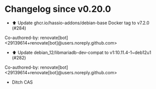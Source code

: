 # Changelog since v0.20.0
- ⬆️ Update ghcr.io/hassio-addons/debian-base Docker tag to v7.2.0 (#284)

Co-authored-by: renovate[bot] <29139614+renovate[bot]@users.noreply.github.com> 
- ⬆️ Update debian_12/libmariadb-dev-compat to v1:10.11.4-1~deb12u1 (#282)

Co-authored-by: renovate[bot] <29139614+renovate[bot]@users.noreply.github.com> 
- Ditch CAS 
